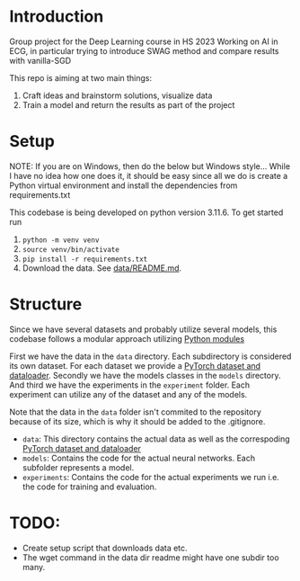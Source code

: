 # Introduction
Group project for the Deep Learning course in HS 2023
Working on AI in ECG, in particular trying to introduce SWAG method and compare results with vanilla-SGD 

This repo is aiming at two main things:
1. Craft ideas and brainstorm solutions, visualize data
2. Train a model and return the results as part of the project

# Setup
NOTE: If you are on Windows, then do the below but Windows style... While I have no idea how one does it, it should be easy since all we do is create a Python virtual environment and install the dependencies from requirements.txt

This codebase is being developed on python version 3.11.6. To get started run

1. `python -m venv venv`
2. `source venv/bin/activate`
3. `pip install -r requirements.txt`
4. Download the data. See [data/README.md](data/README.md).

# Structure
Since we have several datasets and probably utilize several models, this codebase follows a modular approach utilizing [Python modules](https://docs.python.org/3/tutorial/modules.html)

First we have the data in the `data` directory. Each subdirectory is considered its own dataset. For each dataset we provide a [PyTorch dataset and dataloader](https://pytorch.org/tutorials/beginner/basics/data_tutorial.html). Secondly we have the models classes in the `models` directory. And third we have the experiments in the `experiment` folder. Each experiment can utilize any of the dataset and any of the models.

Note that the data in the `data` folder isn't commited to the repository because of its size, which is why it should be added to the .gitignore.

- `data`: This directory contains the actual data as well as the correspoding [PyTorch dataset and dataloader](https://pytorch.org/tutorials/beginner/basics/data_tutorial.html)
- `models`: Contains the code for the actual neural networks. Each subfolder represents a model.
- `experiments`: Contains the code for the actual experiments we run i.e. the code for training and evaluation.

# TODO:
- Create setup script that downloads data etc.
- The wget command in the data dir readme might have one subdir too many.